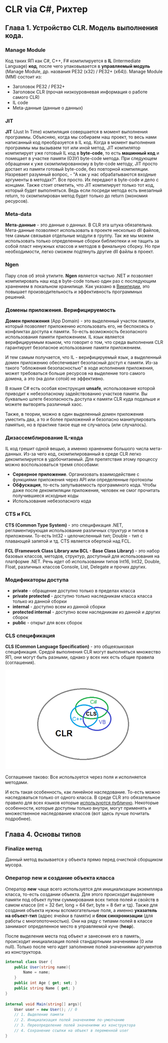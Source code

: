 # CLR via C#, Рихтер

## Глава 1. Устройство CLR. Модель выполнения кода.

### Manage Module

Код таких ЯП как C#, C++, F# компилируется в **IL** (Intermediate Language) **код**, после чего упаковывается в **управляемый модуль** (Manage Module, др. названия PE32 (x32) / PE32+ (x64)).
Manage Module (MM) состоит из:

* Заголовок PE32 / PE32+
* Заголовок CLR (прочая низкоуровневая информация о работе самого CLR)
* IL code
* Meta-данные (данные о данных)

### JIT

**JIT** (Just In Time) компиляция совершается в момент выполнения программы. Объясняю, когда мы собираем наш проект, то весь нами написанный код преобразуется в IL код. Когда в момент выполнения программы мы вызываем тот или иной метод, JIT компилятор компилирует уже готовый IL код в **byte-code**, то есть **машинный код** и помещает в участке памяти (ОЗУ) byte-code метода. При следующем обращении к уже скомпилированному в byte-code методу, JIT просто достает из памяти готовый byte-code, без повторной компиляции. Назревает разумный вопрос, - "А как у нас обрабатываются входные аргументы в методах?". Все просто. Их передают в byte-code и дело с концами. Также стоит отметить, что JIT компилирует только тот код, который будет выполняться. Ведь если посреди метода есть внезапный return, то скомпилирован метод будет только до return (экономия ресурсов).

### Meta-data

**Мета-данные** - это данные о данных. В CLR эта штука обязательна. Мета-данные позволяют использовать в проекте несколько dll файлов, тем самым связывая отдельные модули в группу. Так же мы можем использовать только определенные сборки библиотеки и не тащить за собой пласт ненужных классов и методов в финальную сборку. Но при необходимости, легко сможем подтянуть другие dll файлы в проект. 

### Ngen

Пару слов об этой утилите. **Ngen** является частью .NET и позволяет компилировать наш код в byte-code только один раз с последующим хранением в локальном хранилище. Как указано в [Википедии](https://ru.wikipedia.org/wiki/Ngen), это повышает производительность и эффективность программных решений.

### Домены приложения. Верифицируемость

**Домен приложения** (App Domain) - это выделенный участок памяти, который позволяет приложению использовать его, не беспокоясь о конфликтах доступа к памяти. То-есть возможность безопасного использования памяти приложением. IL язык является верифицируемым языком, что говорит о том, что среда выполнения CLR гарантирует безопасное использование памяти приложением. 

И тем самым получается, что IL - верифицируемый язык, а выделенный домен приложению обеспечивает безопасный доступ к памяти. Из-за такого "обложения безопасностью" в ходе исполнения приложения, может требоваться больше ресурсов на выделение того самого домена, а это (на доли сотой) не эффективно.

В языке C# есть особая конструкция **unsafe**, использование которой приводит к небезопасному задействованию участков памяти. Вы буквально шлете безопасность доступа к памяти CLR куда подальше и можете вытворять различный хаос.

Также, в теории, можно в один выделенный домен приложения уместить два, а то и более приложений и безопасно манипулировать памятью, но в практике такое еще не случалось (или случалось).  

### Дизассемблирование IL-кода

IL код грешит одной вещью, а именно хранением большого числа мета-данных. Из-за чего код, скомпилированный в среде CLR легко декомпилируется в удобочитаемый. Для препятствия этому процессу можно воспользоваться тремя способами:

* **Серверное приложение**. Организовать взаимодействие с функциями приложения через API или определенные протоколы
* **Обфускация**, то-есть запутываемость программного кода. Чтобы даже после декомпиляции приложения, человек не смог прочитать получившиеся исходные коды
* Использование небезопасного кода

### CTS и FCL

**CTS (Common Type System)** - это спецификация .NET, регламентирующая использование различных структур и типов в приложении. То-есть Int32 - целочисленный тип; Double - тип с плавающей запятой и тд. CTS является оберткой над FCL.

**FCL (Framework Class Library или BCL - Base Class Library)** - это набор базовых классов, методов, структур, доступный для использования на платформе .NET. Речь идет об использовании типов Int16, Int32, Double, Float, различных классов Console, List, Delegate и прочих других.

### Модификаторы доступа

* **private** - обращение доступно только в пределах класса
* **private protected** - доступно только наследникам класса класса только из данной сборки
* **internal** - доступно всем из данной сборки
* **protected internal** - доступно всем наследникам из данной и других сборок
* **public** - открыт для всех сборок

### CLS спецификация

**CLS (Common Language Specification)** - это общеязыковая спецификация. Средой выполнения CLR могут выполняться множество ЯП, они могут быть разными, однако у всех них есть общие правила (соглашения).

![](.\source\CLS.png)

Соглашение таково: Все используется через поля и исполняется методами. 

И есть такая особенность, как линейное наследование. То-есть можно наследоваться только от одного класса. В среде CLR это обязательное правило для всех языков которые <u>используются публично</u>. Некоторые особенности, которые доступны только внутри, могут применять и множественное наследование классов (вот здесь лучше почитать подробнее). 

## Глава 4. Основы типов

### Finalize метод

Данный метод вызывается у объекта прямо перед очисткой сборщиком мусора.

### Оператор new и создание объекта класса

Оператор **new** чаще всего используется для инициализации экземпляра класса, то-есть создании объекта. Для этого происходит выделение памяти под объект путем суммирования всех типов полей и свойств в самом классе (int = 32 бит, long = 64 бит, byte = 8 бит и тд). Также для создания объекта нужны вспомогательные поля, а именно **указатель на объект-тип** (адрес ячейки в памяти) и **блок синхронизации** (для работы с многопоточностью). Они на ряду с типами полей в классе занимают определенное место в управляемой куче (**heap**).

После выделения места под объект и занесения его в память, происходит инициализация полей стандартными значениями (0 или null). Только после чего идет заполнение полей значениями аргументов из конструктора.

```C#
internal class User {
	public User(string name){
		Name = name;
	}
	public int Age { get; set; }
	public string Name { get; }
}

internal void Main(string[] args){
    User user = new User(); // 0
    // 1. Выделение памяти
    // 2. Инициализация полей значениями по-умолчанию
    // 3. Переопределение полей значениями из конструктора
    // 4. Сохранение ссылки на объект в переменной user
}

```